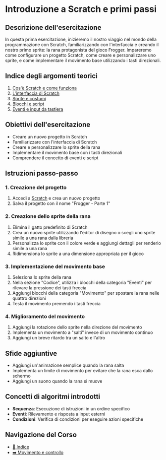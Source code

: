 # Introduzione a Scratch e primi passi

## Descrizione dell'esercitazione

In questa prima esercitazione, inizieremo il nostro viaggio nel mondo della programmazione con Scratch, familiarizzando con l'interfaccia e creando il nostro primo sprite: la rana protagonista del gioco Frogger. Impareremo come configurare un progetto Scratch, come creare e personalizzare uno sprite, e come implementare il movimento base utilizzando i tasti direzionali.

## Indice degli argomenti teorici

1. [Cos'è Scratch e come funziona](./01-CosaScratch.md)
2. [L'interfaccia di Scratch](./02-InterfacciaScratch.md)
3. [Sprite e costumi](./03-SpriteECostumi.md)
4. [Blocchi e script](./04-BlocchiEScript.md)
5. [Eventi e input da tastiera](./05-EventiEInput.md)

## Obiettivi dell'esercitazione

- Creare un nuovo progetto in Scratch
- Familiarizzare con l'interfaccia di Scratch
- Creare e personalizzare lo sprite della rana
- Implementare il movimento base con i tasti direzionali
- Comprendere il concetto di eventi e script

## Istruzioni passo-passo

### 1. Creazione del progetto

1. Accedi a [Scratch](https://scratch.mit.edu/) e crea un nuovo progetto
2. Salva il progetto con il nome "Frogger - Parte 1"

### 2. Creazione dello sprite della rana

1. Elimina il gatto predefinito di Scratch
2. Crea un nuovo sprite utilizzando l'editor di disegno o scegli uno sprite simile a una rana dalla libreria
3. Personalizza lo sprite con il colore verde e aggiungi dettagli per renderlo simile a una rana
4. Ridimensiona lo sprite a una dimensione appropriata per il gioco

### 3. Implementazione del movimento base

1. Seleziona lo sprite della rana
2. Nella sezione "Codice", utilizza i blocchi della categoria "Eventi" per rilevare la pressione dei tasti freccia
3. Aggiungi blocchi della categoria "Movimento" per spostare la rana nelle quattro direzioni
4. Testa il movimento premendo i tasti freccia

### 4. Miglioramento del movimento

1. Aggiungi la rotazione dello sprite nella direzione del movimento
2. Implementa un movimento a "salti" invece di un movimento continuo
3. Aggiungi un breve ritardo tra un salto e l'altro

## Sfide aggiuntive

- Aggiungi un'animazione semplice quando la rana salta
- Implementa un limite di movimento per evitare che la rana esca dallo schermo
- Aggiungi un suono quando la rana si muove

## Concetti di algoritmi introdotti

- **Sequenza**: Esecuzione di istruzioni in un ordine specifico
- **Eventi**: Rilevamento e risposta a input esterni
- **Condizioni**: Verifica di condizioni per eseguire azioni specifiche

## Navigazione del Corso
- [📑 Indice](../README.md)
- [➡️ Movimento e controllo](../02-MovimentoEControllo/README.md)